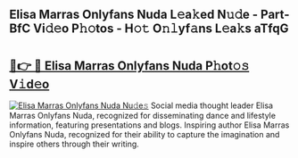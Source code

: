 ## Elisa Marras Onlyfans Nuda L𝚎a𝚔ed N𝚞𝚍e - Part-BfC Vi𝚍𝚎o P𝚑𝚘tos - H𝚘𝚝 O𝚗𝚕yf𝚊ns L𝚎a𝚔s aTfqG

# <h2><a href="http://kf0oyd.oniu.top/?m=Elisa+Marras+Onlyfans+Nuda">🔗👉 🔴 Elisa Marras Onlyfans Nuda P𝚑ot𝚘𝚜 V𝚒d𝚎o</a></h2>

[![Elisa Marras Onlyfans Nuda Nu𝚍e𝚜](https://i.imgur.com/0qMVB7G.gif)](http://kf0oyd.oniu.top/?m=Elisa+Marras+Onlyfans+Nuda)
Social media thought leader Elisa Marras Onlyfans Nuda, recognized for disseminating dance and lifestyle information, featuring presentations and blogs. Inspiring author Elisa Marras Onlyfans Nuda, recognized for their ability to capture the imagination and inspire others through their writing.  
